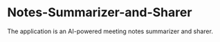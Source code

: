 # Notes-Summarizer-and-Sharer
The application is an AI-powered meeting notes summarizer and sharer.
